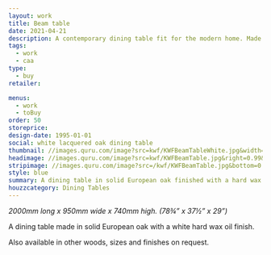 ```yaml
---
layout: work
title: Beam table
date: 2021-04-21
description: A contemporary dining table fit for the modern home. Made in solid FSC sourced oak finished with a hard wax oil. The beam table has inspired many copies and remains ever popular.
tags:
  - work
  - caa
type:
  - buy
retailer:

menus:
  - work
  - toBuy
order: 50
storeprice: 
design-date: 1995-01-01
social: white lacquered oak dining table
thumbnail: //images.quru.com/image?src=kwf/KWFBeamTableWhite.jpg&width=175&height=175&fill=%23ffffff
headimage: //images.quru.com/image?src=kwf/KWFBeamTable.jpg&right=0.99&bottom=0.99
stripimage: //images.quru.com/image?src=/kwf/KWFBeamTable.jpg&bottom=0.80751&top=0.23474
style: blue
summary: A dining table in solid European oak finished with a hard wax oil
houzzcategory: Dining Tables
---
```

_2000mm long x 950mm wide x 740mm high. (78&frac34;” x 37&frac12;” x 29”)_

A dining table made in solid European oak with a white hard wax oil finish. 

Also available in other woods, sizes and finishes on request.
